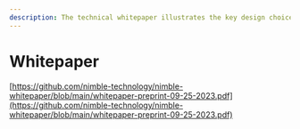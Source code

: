 ```yaml
---
description: The technical whitepaper illustrates the key design choices and components.
---
```


# Whitepaper

[https://github.com/nimble-technology/nimble-whitepaper/blob/main/whitepaper-preprint-09-25-2023.pdf](https://github.com/nimble-technology/nimble-whitepaper/blob/main/whitepaper-preprint-09-25-2023.pdf)
